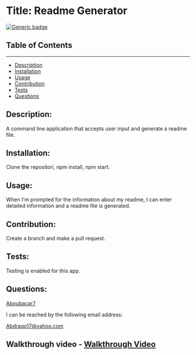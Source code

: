 # Title:      Readme Generator

  [![Generic badge](https://img.shields.io/badge/<License>-<MIT>-<COLOR>.svg)](https://shields.io/)



  ## Table of Contents
  ---------------------
  * [Description](##Description)
  * [Installation](##Installation)
  * [Usage](##Usage)
  * [Contribution](##Contribution)
  * [Tests](##Tests)
  * [Questions](##Questions)
  
   ## Description: 
   
   A command line application that accepts user input and generate a readme file.
   
   ## Installation:  
   
   Clone the repositori, npm install, npm start.
   
   ## Usage:  
   
   When I'm prompted for the information about my readme, I can enter detailed information and a readme file is generated.
   
   ## Contribution:  
   
   Create a branch and make a pull request.
   
   ## Tests:  
   
   Testing is enabled for this app.

   ## Questions:   
   
   [Aboubacar7](https://github.com/Aboubacar7)

   I can be reached by the following email address: 
   
   Abdrago17@yahoo.com 

   ## Walkthrough video -   [Walkthrough Video](https://user-images.githubusercontent.com/118768377/222987071-ba7b5b01-e42f-4d8c-beb3-11ed0c756d45.webm)
  
  